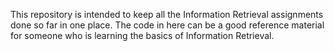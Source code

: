 This repository is intended to keep all the Information Retrieval assignments done so far in one place.
The code in here can be a good reference material for someone who is learning the basics of Information Retrieval.
